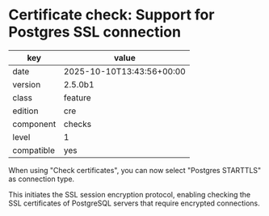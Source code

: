 [//]: # (werk v2)
# Certificate check: Support for Postgres SSL connection

key        | value
---------- | ---
date       | 2025-10-10T13:43:56+00:00
version    | 2.5.0b1
class      | feature
edition    | cre
component  | checks
level      | 1
compatible | yes

When using "Check certificates", you can now select 
"Postgres STARTTLS" as connection type.

This initiates the SSL session encryption protocol,
enabling checking the SSL certificates of PostgreSQL servers 
that require encrypted connections.

